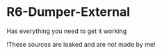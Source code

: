 # R6-Dumper-External

Has everything you need to get it working

!These sources are leaked and are not made by me!

